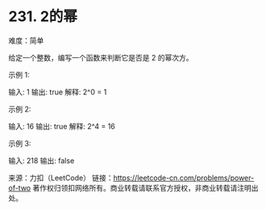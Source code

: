 # 231. 2的幂

难度：简单



给定一个整数，编写一个函数来判断它是否是 2 的幂次方。

示例 1:

输入: 1
输出: true
解释: 2^0 = 1


示例 2:

输入: 16
输出: true
解释: 2^4 = 16


示例 3:

输入: 218
输出: false


来源：力扣（LeetCode）
链接：https://leetcode-cn.com/problems/power-of-two
著作权归领扣网络所有。商业转载请联系官方授权，非商业转载请注明出处。